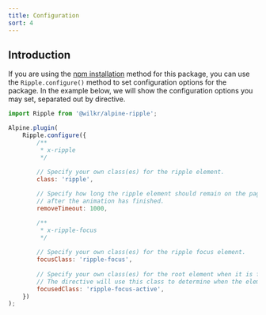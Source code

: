 ```yaml
---
title: Configuration
sort: 4
---
```


## Introduction

If you are using the [npm installation](/docs/alpine-ripple/{version}/installation#user-content-npm) method for this package, you can use the `Ripple.configure()` method to set configuration options for the package.
In the example below, we will show the configuration options you may set, separated out by directive.

```js
import Ripple from '@wilkr/alpine-ripple';

Alpine.plugin(
    Ripple.configure({
        /**
         * x-ripple
         */
        
        // Specify your own class(es) for the ripple element.
        class: 'ripple',

        // Specify how long the ripple element should remain on the page
        // after the animation has finished.
        removeTimeout: 1000,

        /**
         * x-ripple-focus
         */
        
        // Specify your own class(es) for the ripple focus element.
        focusClass: 'ripple-focus',
        
        // Specify your own class(es) for the root element when it is focused.
        // The directive will use this class to determine when the element is focused.
        focusedClass: 'ripple-focus-active',
    })
);
```
